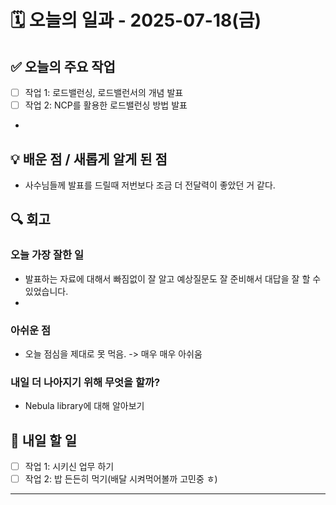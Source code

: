 # 🗓️ 오늘의 일과 - 2025-07-18(금)

## ✅ 오늘의 주요 작업
- [ ] 작업 1: 로드밸런싱, 로드밸런서의 개념 발표
- [ ] 작업 2: NCP를 활용한 로드밸런싱 방법 발표
- 
## 💡 배운 점 / 새롭게 알게 된 점
- 사수님들께 발표를 드릴때 저번보다 조금 더 전달력이 좋았던 거 같다.
## 🔍 회고

### 오늘 가장 잘한 일

- 발표하는 자료에 대해서 빠짐없이 잘 알고 예상질문도 잘 준비해서 대답을 잘 할 수 있었습니다.
- 
### 아쉬운 점

- 오늘 점심을 제대로 못 먹음. -> 매우 매우 아쉬움

### 내일 더 나아지기 위해 무엇을 할까?
- Nebula library에 대해 알아보기 

## 📌 내일 할 일
- [ ] 작업 1: 시키신 업무 하기
- [ ] 작업 2: 밥 든든히 먹기(배달 시켜먹어볼까 고민중 ㅎ)
---

